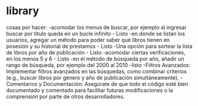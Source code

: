 # library
cosas por hacer:
-acomodar los menus de buscar, por ejemplo al ingresar buscar por título queda en un bucle infinito - Listo
-en donde se listan los usuarios, agregar un método para poder saber qué libros tienen en posesión y su historial de prestamos - Listo
-Una opción para sortear la lista de libros por año de publicación - Listo
-acomodar ciertas verificaciones, en los menús 5 y 6 - Listo
-en el método de búsqueda por año, añadir un rango de búsqueda, por ejemplo del 2000 al 2010 -listo
-Filtros Avanzados: Implementar filtros avanzados en las búsquedas, como combinar criterios (e.g., buscar libros por género y año de publicación simultáneamente).
-Comentarios y Documentación: Asegúrate de que todo el código esté bien documentado y comentado para facilitar futuras modificaciones o la comprensión por parte de otros desarrolladores.
